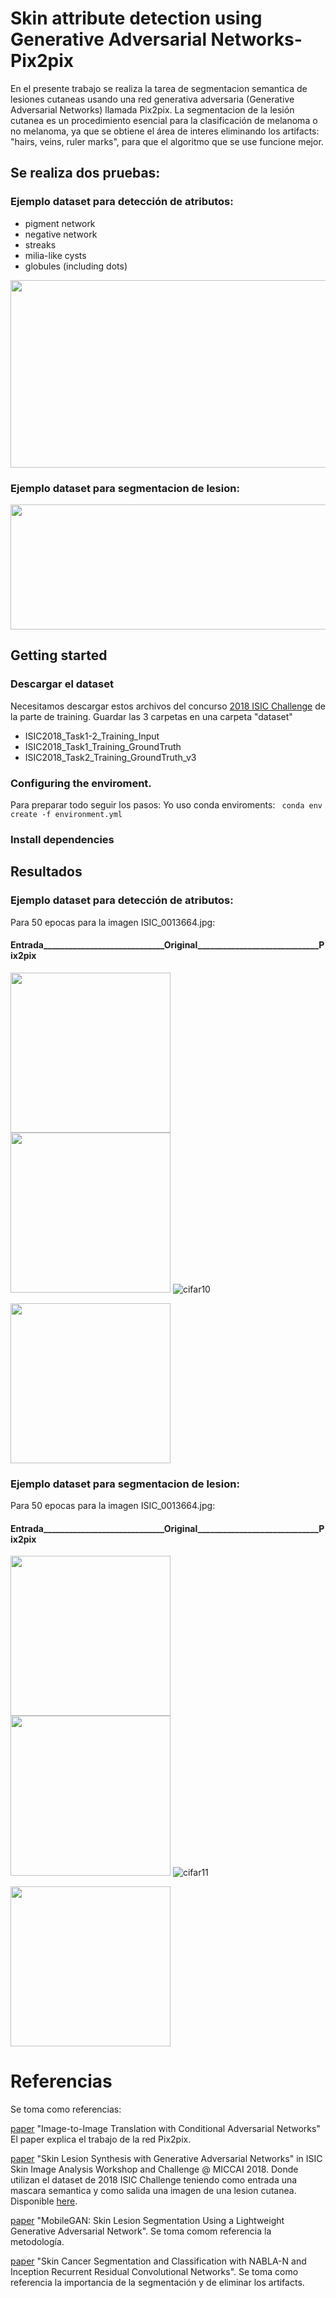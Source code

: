 # Skin attribute detection using Generative Adversarial Networks-Pix2pix

En el presente trabajo se realiza la tarea de segmentacion semantica de lesiones cutaneas usando una red generativa adversaria (Generative Adversarial Networks) llamada Pix2pix. 
La segmentacion de la lesión cutanea es un procedimiento esencial para la clasificación de melanoma o no melanoma, ya que se obtiene el área de interes eliminando los artifacts: "hairs, veins, ruler marks", para que el algoritmo que se use funcione mejor. 

## Se realiza dos pruebas:
### Ejemplo dataset para detección de atributos:
<ul>
  <li>pigment network</li>
  <li>negative network</li>
  <li>streaks</li>
  <li>milia-like cysts</li>
  <li> globules (including dots)</li>
</ul>
<img src="images/MAP_ISIC_0000013.jpg?raw=true" width="2500" height = "300"/>

### Ejemplo dataset para segmentacion de lesion: 
<img src="images/SEGMENTATION_ISIC_0000013.jpg?raw=true" width="600" height = "200"/>


## Getting started

### Descargar el dataset

Necesitamos descargar estos archivos del concurso [2018 ISIC Challenge](https://challenge2018.isic-archive.com/participate/) de la parte de training. Guardar las 3 carpetas en una carpeta "dataset"

<ul>
  <li>ISIC2018_Task1-2_Training_Input</li>
  <li>ISIC2018_Task1_Training_GroundTruth</li>
  <li>ISIC2018_Task2_Training_GroundTruth_v3</li>
</ul>

### Configuring the enviroment.
Para preparar todo seguir los pasos:
Yo uso conda enviroments:
` conda env create -f environment.yml`



### Install dependencies




## Resultados

### Ejemplo dataset para detección de atributos:
Para 50 epocas  para la imagen ISIC_0013664.jpg: 
####  Entrada_____________________________Original_____________________________Pix2pix
<img src="images/ISIC_0013664.jpg?raw=true" height = "256"/>  <img src="images/ISIC_0013664_map.jpg?raw=true" height = "256"/> ![cifar10](images/OUTPUT_MAP.gif)

<img src="images/MAP_test.jpg?raw=true" height = "256"/>


### Ejemplo dataset para segmentacion de lesion:
Para 50 epocas  para la imagen ISIC_0013664.jpg: 
####  Entrada_____________________________Original_____________________________Pix2pix
<img src="images/ISIC_0000264_img.jpg?raw=true" height = "256"/>  <img src="images/ISIC_0000264_seg.jpg?raw=true" height = "256"/> ![cifar11](images/OUTPUT_SEG.gif)

<img src="images/SEGMENTATION_test.jpg?raw=true"  height = "256"/>


# Referencias

Se toma como referencias:

[paper](https://arxiv.org/abs/1611.07004) "Image-to-Image Translation with Conditional Adversarial Networks" El paper explica el trabajo de la red Pix2pix.

[paper](https://arxiv.org/abs/1902.03253) "Skin Lesion Synthesis with Generative Adversarial Networks" in ISIC Skin Image Analysis Workshop and Challenge @ MICCAI 2018. Donde utilizan el dataset de 2018 ISIC Challenge teniendo como entrada una mascara semantica y como salida una imagen de una lesion cutanea. Disponible [here](https://github.com/alceubissoto/gan-skin-lesion).

[paper](https://arxiv.org/abs/1907.00856) "MobileGAN: Skin Lesion Segmentation Using a Lightweight Generative Adversarial Network". Se toma comom referencia la metodología.

[paper](https://arxiv.org/pdf/1904.11126.pdf) "Skin Cancer Segmentation and Classification with NABLA-N and Inception Recurrent Residual Convolutional Networks". Se toma como referencia la importancia de la segmentación y de eliminar los artifacts.



